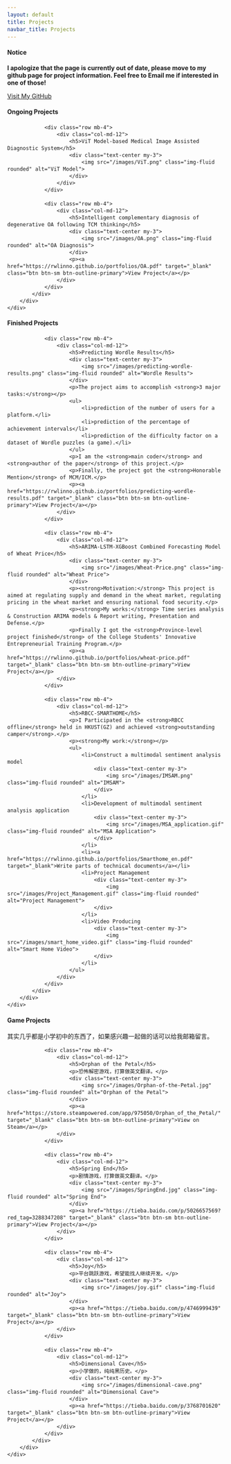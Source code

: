 ```yaml
---
layout: default
title: Projects
navbar_title: Projects
---
```


<div class="row">
    <div class="col">
        <div class="card border-0 shadow-sm bg-white">
            <div class="card-body">
                <h4 class="card-title">
                    <i class="fas fa-exclamation-triangle text-danger"></i> Notice
                </h4>
                <p><strong>I apologize that the page is currently out of date, please move to my github page for project information. Feel free to Email me if interested in one of those!</strong></p>
                <p><a href="https://github.com/RWLinno" target="_blank" class="btn btn-primary"><i class="fab fa-github"></i> Visit My GitHub</a></p>
            </div>
        </div>
    </div>
</div>

<div class="row mt-4">
    <div class="col">
        <div class="card border-0 shadow-sm bg-white">
            <div class="card-body">
                <h4 class="card-title">
                    <i class="fas fa-code-branch"></i> Ongoing Projects
                </h4>
                
                <div class="row mb-4">
                    <div class="col-md-12">
                        <h5>ViT Model-based Medical Image Assisted Diagnostic System</h5>
                        <div class="text-center my-3">
                            <img src="/images/ViT.png" class="img-fluid rounded" alt="ViT Model">
                        </div>
                    </div>
                </div>
                
                <div class="row mb-4">
                    <div class="col-md-12">
                        <h5>Intelligent complementary diagnosis of degenerative OA following TCM thinking</h5>
                        <div class="text-center my-3">
                            <img src="/images/OA.png" class="img-fluid rounded" alt="OA Diagnosis">
                        </div>
                        <p><a href="https://rwlinno.github.io/portfolios/OA.pdf" target="_blank" class="btn btn-sm btn-outline-primary">View Project</a></p>
                    </div>
                </div>
            </div>
        </div>
    </div>
</div>

<div class="row mt-4">
    <div class="col">
        <div class="card border-0 shadow-sm bg-white">
            <div class="card-body">
                <h4 class="card-title">
                    <i class="fas fa-check-circle"></i> Finished Projects
                </h4>
                
                <div class="row mb-4">
                    <div class="col-md-12">
                        <h5>Predicting Wordle Results</h5>
                        <div class="text-center my-3">
                            <img src="/images/predicting-wordle-results.png" class="img-fluid rounded" alt="Wordle Results">
                        </div>
                        <p>The project aims to accomplish <strong>3 major tasks:</strong></p>
                        <ul>
                            <li>prediction of the number of users for a platform.</li>
                            <li>prediction of the percentage of achievement intervals</li>
                            <li>prediction of the difficulty factor on a dataset of Wordle puzzles (a game).</li>
                        </ul>
                        <p>I am the <strong>main coder</strong> and <strong>author of the paper</strong> of this project.</p>
                        <p>Finally, the project got the <strong>Honorable Mention</strong> of MCM/ICM.</p>
                        <p><a href="https://rwlinno.github.io/portfolios/predicting-wordle-results.pdf" target="_blank" class="btn btn-sm btn-outline-primary">View Project</a></p>
                    </div>
                </div>
                
                <div class="row mb-4">
                    <div class="col-md-12">
                        <h5>ARIMA-LSTM-XGBoost Combined Forecasting Model of Wheat Price</h5>
                        <div class="text-center my-3">
                            <img src="/images/Wheat-Price.png" class="img-fluid rounded" alt="Wheat Price">
                        </div>
                        <p><strong>Motivation:</strong> This project is aimed at regulating supply and demand in the wheat market, regulating pricing in the wheat market and ensuring national food security.</p>
                        <p><strong>My works:</strong> Time series analysis & Construction ARIMA models & Report writing, Presentation and Defense.</p>
                        <p>Finally I got the <strong>Province-level project finished</strong> of the College Students' Innovative Entrepreneurial Training Program.</p>
                        <p><a href="https://rwlinno.github.io/portfolios/wheat-price.pdf" target="_blank" class="btn btn-sm btn-outline-primary">View Project</a></p>
                    </div>
                </div>
                
                <div class="row mb-4">
                    <div class="col-md-12">
                        <h5>RBCC-SMARTHOME</h5>
                        <p>I Participated in the <strong>RBCC offline</strong> held in HKUST(GZ) and achieved <strong>outstanding camper</strong>.</p>
                        <p><strong>My work:</strong></p>
                        <ul>
                            <li>Construct a multimodal sentiment analysis model
                                <div class="text-center my-3">
                                    <img src="/images/IMSAM.png" class="img-fluid rounded" alt="IMSAM">
                                </div>
                            </li>
                            <li>Development of multimodal sentiment analysis application
                                <div class="text-center my-3">
                                    <img src="/images/MSA_application.gif" class="img-fluid rounded" alt="MSA Application">
                                </div>
                            </li>
                            <li><a href="https://rwlinno.github.io/portfolios/Smarthome_en.pdf" target="_blank">Write parts of technical documents</a></li>
                            <li>Project Management
                                <div class="text-center my-3">
                                    <img src="/images/Project_Management.gif" class="img-fluid rounded" alt="Project Management">
                                </div>
                            </li>
                            <li>Video Producing
                                <div class="text-center my-3">
                                    <img src="/images/smart_home_video.gif" class="img-fluid rounded" alt="Smart Home Video">
                                </div>
                            </li>
                        </ul>
                    </div>
                </div>
            </div>
        </div>
    </div>
</div>

<div class="row mt-4">
    <div class="col">
        <div class="card border-0 shadow-sm bg-white">
            <div class="card-body">
                <h4 class="card-title">
                    <i class="fas fa-gamepad"></i> Game Projects
                </h4>
                <p class="mb-4">其实几乎都是小学初中的东西了，如果感兴趣一起做的话可以给我邮箱留言。</p>
                
                <div class="row mb-4">
                    <div class="col-md-12">
                        <h5>Orphan of the Petal</h5>
                        <p>恐怖解密游戏，打算做英文翻译。</p>
                        <div class="text-center my-3">
                            <img src="/images/Orphan-of-the-Petal.jpg" class="img-fluid rounded" alt="Orphan of the Petal">
                        </div>
                        <p><a href="https://store.steampowered.com/app/975050/Orphan_of_the_Petal/" target="_blank" class="btn btn-sm btn-outline-primary">View on Steam</a></p>
                    </div>
                </div>
                
                <div class="row mb-4">
                    <div class="col-md-12">
                        <h5>Spring End</h5>
                        <p>剧情游戏，打算做英文翻译。</p>
                        <div class="text-center my-3">
                            <img src="/images/SpringEnd.jpg" class="img-fluid rounded" alt="Spring End">
                        </div>
                        <p><a href="https://tieba.baidu.com/p/5026657569?red_tag=3288347208" target="_blank" class="btn btn-sm btn-outline-primary">View Project</a></p>
                    </div>
                </div>
                
                <div class="row mb-4">
                    <div class="col-md-12">
                        <h5>Joy</h5>
                        <p>平台跳跃游戏，希望能找人继续开发。</p>
                        <div class="text-center my-3">
                            <img src="/images/joy.gif" class="img-fluid rounded" alt="Joy">
                        </div>
                        <p><a href="https://tieba.baidu.com/p/4746999439" target="_blank" class="btn btn-sm btn-outline-primary">View Project</a></p>
                    </div>
                </div>
                
                <div class="row mb-4">
                    <div class="col-md-12">
                        <h5>Dimensional Cave</h5>
                        <p>小学做的，纯纯黑历史。</p>
                        <div class="text-center my-3">
                            <img src="/images/dimensional-cave.png" class="img-fluid rounded" alt="Dimensional Cave">
                        </div>
                        <p><a href="https://tieba.baidu.com/p/3768701620" target="_blank" class="btn btn-sm btn-outline-primary">View Project</a></p>
                    </div>
                </div>
            </div>
        </div>
    </div>
</div>
